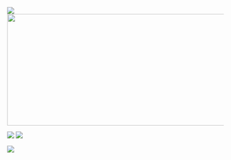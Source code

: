 <img src="https://i.ibb.co/GnXw9S9/Neues-Projekt-6.png">
<img src="https://i.ibb.co/YQ2xbbm/Neues-Projekt-6-6.png" style="width:1000px;height:260px">
  
![](https://github-readme-stats.vercel.app/api?username=TiranexDev&show_icons=true&theme=tokyonight) <img src="https://discord.c99.nl/widget/theme-4/596244739125411840.png">

[![](https://github-readme-stats.vercel.app/api/wakatime?username=Tira&theme=radical)](https://wakatime.com/@Tira)
